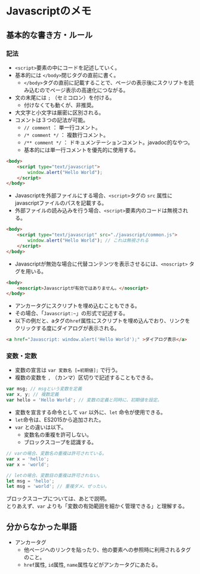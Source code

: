 # Javascriptのメモ

## 基本的な書き方・ルール

### 記法

* `<script>`要素の中にコードを記述していく。
* 基本的には `</body>`閉じタグの直前に書く。
  * `</body>`タグの直前に記載することで、ページの表示後にスクリプトを読み込むのでページ表示の高速化につながる。
* 文の末尾には `;` （セミコロン）を付ける。
  * 付けなくても動くが、非推奨。
* 大文字と小文字は厳密に区別される。
* コメントは３つの記法が可能。
  * `// comment` ： 単一行コメント。
  * `/* comment */` ： 複数行コメント。
  * `/** comment */` ： ドキュメンテーションコメント。javadoc的なやつ。
  * 基本的には単一行コメントを優先的に使用する。

```html
<body>
    <script type="text/javascript">
        window.alert("Hello World");
    </script>
</body>
```

* Javascriptを外部ファイルにする場合、`<script>`タグの `src` 属性にjavascriptファイルのパスを記載する。
* 外部ファイルの読み込みを行う場合、`<script>`要素内のコードは無視される。

```html
<body>
    <script type="text/javascript" src="./javascript/common.js">
        window.alert("Hello World"); // これは無視される
    </script>
</body>
```

* Javascriptが無効な場合に代替コンテンツを表示させるには、`<noscript>` タグを用いる。

```html
<body>
    <noscript>Javascriptが有効ではありません。</noscript>
</body>
```

* アンカータグにスクリプトを埋め込むこともできる。
* その場合、「`Javascript:~`」の形式で記述する。
* 以下の例だと、aタグの`href`属性にスクリプトを埋め込んでおり、リンクをクリックする度にダイアログが表示される。

```html
<a href="Javascript: window.alert('Hello World');" >ダイアログ表示</a>
```

### 変数・定数

* 変数の宣言は `var 変数名 [=初期値];` で行う。
* 複数の変数を `,` （カンマ）区切りで記述することもできる。

```javascript
var msg; // msgという変数を定義
var x, y; // 複数定義
var hello = 'Hello World'; // 変数の定義と同時に、初期値を設定。
```

* 変数を宣言する命令として `var` 以外に、`let` 命令が使用できる。
* `let`命令は、ES2015から追加された。
* `var` との違いは以下。
  * 変数名の重複を許可しない。
  * ブロックスコープを認識する。

```javascript
// varの場合、変数名の重複は許可されている。
var x = 'hello';
var x = 'world';

// letの場合、変数目の重複は許可されない。
let msg = 'hello';
let msg = 'world'; // 重複ダメ、ぜったい。
```

ブロックスコープについては、あとで説明。<br/>
とりあえず、`var` よりも「変数の有効範囲を細かく管理できる」と理解する。



## 分からなかった単語

* アンカータグ
  * 他ページへのリンクを貼ったり、他の要素への参照時に利用されるタグのこと。
  * `href`属性, `id`属性, `name`属性などがアンカータグにあたる。
